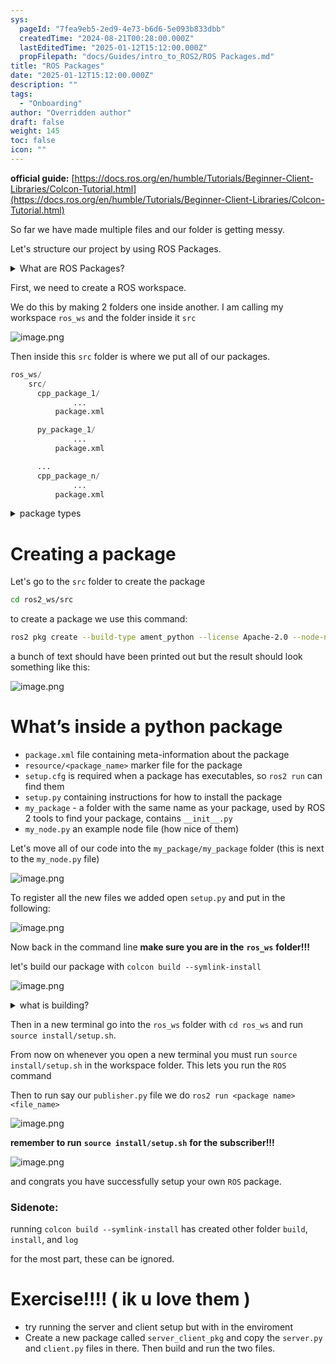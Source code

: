 ```yaml
---
sys:
  pageId: "7fea9eb5-2ed9-4e73-b6d6-5e093b833dbb"
  createdTime: "2024-08-21T00:28:00.000Z"
  lastEditedTime: "2025-01-12T15:12:00.000Z"
  propFilepath: "docs/Guides/intro_to_ROS2/ROS Packages.md"
title: "ROS Packages"
date: "2025-01-12T15:12:00.000Z"
description: ""
tags:
  - "Onboarding"
author: "Overridden author"
draft: false
weight: 145
toc: false
icon: ""
---
```


**official guide:** [https://docs.ros.org/en/humble/Tutorials/Beginner-Client-Libraries/Colcon-Tutorial.html](https://docs.ros.org/en/humble/Tutorials/Beginner-Client-Libraries/Colcon-Tutorial.html)

So far we have made multiple files and our folder is getting messy.

Let's structure our project by using ROS Packages.

<details>

<summary>What are ROS Packages?</summary>

ROS Packages are, as the name implies, packages of code that are highly sharable between ROS developers.

They consist of a folder, `package.xml` file, and source code

```python
      cpp_package_1/
		      ... imagine much code files here ..
          package.xml
```

</details>

First, we need to create a ROS workspace.

We do this by making 2 folders one inside another. I am calling my workspace `ros_ws` and the folder inside it `src`

![image.png](https://prod-files-secure.s3.us-west-2.amazonaws.com/d518164a-d88e-44d1-a4ee-3adb3bd8bce0/70706947-fd18-4537-a67b-e12946812d31/image.png?X-Amz-Algorithm=AWS4-HMAC-SHA256&X-Amz-Content-Sha256=UNSIGNED-PAYLOAD&X-Amz-Credential=ASIAZI2LB466YFKHYN7O%2F20250306%2Fus-west-2%2Fs3%2Faws4_request&X-Amz-Date=20250306T230830Z&X-Amz-Expires=3600&X-Amz-Security-Token=IQoJb3JpZ2luX2VjEO%2F%2F%2F%2F%2F%2F%2F%2F%2F%2F%2FwEaCXVzLXdlc3QtMiJHMEUCIDqVmh2vBKerUloADJ7RnnYADZKm9e7zujZkkJ0Sk%2FreAiEAzC0zPoIeENrt%2F5d6kQyULn1rruIhUTmov95hrTpc7Fkq%2FwMIOBAAGgw2Mzc0MjMxODM4MDUiDLMKiRbvlinzfTSVpCrcA3ghlHtIoycD9%2BCB9v8sQITYfHHcXVej4%2BGJa%2F8mMLoeaOSH79rbXVBwqwPBkMR2NlScfE1T5l5T5iSU569i21bd1Uvap5d3b5ox7pVd7AwS%2FVf26aT%2FjYqwOHBOf545JNhFjBhdJlNrKS9sb8ZS9lkLD3rMYv5DT8I%2BmiYps5dY22cpgiK9aQWHWwyMo6PMEXuTTupvhshv5i1KiJptNmBCkdt8qk3z3n%2BhZtnnAbkh4hK2yAs5j%2FIqDgIcZWs3Y8oqR%2FPc%2FOE0uc04QytFrN2f8I98d%2Ff6%2Fe2rdXSc4sUU2USCJ%2FA8t1PrlKlb86uE67MlPzH9uB82Sfyl8Rr2mtf8on2j9OzWImn8NwOhO6yZXqjJgwAlxS9dduSpOYzZcl34qGP6hTHMIRyKxfolkmmb37r0tEylsyyUeNP6e7kvXWzuwWzchRGnmhpaEHPeS6J%2FgIhKYiE24wbl41juexMRTaiTcApcO56m6%2BzXQFq8ZtooIQ48Z0D%2BQ7AOL2fXw5vVXrvcmPfKhKbjHEReP96uJDH9A5vRt%2FYOA6RwS411rofhUQYt8opB1P0cMgqoOUry1bkYqGXj4phtPId8ZlD5kfOiwK9APbCNrwHGXQccDPJGbrGwPFF39JKNMPPJqL4GOqUB0hri%2FWNATyyoA6lNnqBnA0iNZ0ZvoL2kA0zOTe4u7l1UXg9GY0BnnoTFUjBxnGTaNEqQYmmFQn7u%2F6Xz7TJL6Z6NgGcIj3CLyDgc2X%2FMqsbrxoy74hhY64zCtHMbBJmksVQ7GWhEDAb9pGFPoepzF1RDR%2BRG7AYcAf9Wka3w%2Bc7mkQE0ipgyObZqfF7R%2F5Ey%2BdoXnAtcxb6K3Bz4zdDOh4c8xk3f&X-Amz-Signature=43ce19d82fb3e3d3077c3d68a7a1c7d6ae9b4cea65cf384eba78a6da91c9c095&X-Amz-SignedHeaders=host&x-id=GetObject)

Then inside this `src` folder is where we put all of our packages.

```python
ros_ws/
    src/
      cpp_package_1/
		      ...
          package.xml

      py_package_1/
		      ...
          package.xml

      ...
      cpp_package_n/
		      ...
          package.xml

```

<details>

<summary>package types</summary>

packages can be either `C++` or python.

the intern file structure is different for each but for this guide we will stick to creating python packages

</details>

# Creating a package

Let's go to the `src` folder to create the package

```bash
cd ros2_ws/src
```

to create a package we use this command:

```bash
ros2 pkg create --build-type ament_python --license Apache-2.0 --node-name my_node my_package
```

a bunch of text should have been printed out but the result should look something like this:

![image.png](https://prod-files-secure.s3.us-west-2.amazonaws.com/d518164a-d88e-44d1-a4ee-3adb3bd8bce0/e6cf1e3f-8512-4a3e-b131-079f800bf3e8/image.png?X-Amz-Algorithm=AWS4-HMAC-SHA256&X-Amz-Content-Sha256=UNSIGNED-PAYLOAD&X-Amz-Credential=ASIAZI2LB466YFKHYN7O%2F20250306%2Fus-west-2%2Fs3%2Faws4_request&X-Amz-Date=20250306T230830Z&X-Amz-Expires=3600&X-Amz-Security-Token=IQoJb3JpZ2luX2VjEO%2F%2F%2F%2F%2F%2F%2F%2F%2F%2F%2FwEaCXVzLXdlc3QtMiJHMEUCIDqVmh2vBKerUloADJ7RnnYADZKm9e7zujZkkJ0Sk%2FreAiEAzC0zPoIeENrt%2F5d6kQyULn1rruIhUTmov95hrTpc7Fkq%2FwMIOBAAGgw2Mzc0MjMxODM4MDUiDLMKiRbvlinzfTSVpCrcA3ghlHtIoycD9%2BCB9v8sQITYfHHcXVej4%2BGJa%2F8mMLoeaOSH79rbXVBwqwPBkMR2NlScfE1T5l5T5iSU569i21bd1Uvap5d3b5ox7pVd7AwS%2FVf26aT%2FjYqwOHBOf545JNhFjBhdJlNrKS9sb8ZS9lkLD3rMYv5DT8I%2BmiYps5dY22cpgiK9aQWHWwyMo6PMEXuTTupvhshv5i1KiJptNmBCkdt8qk3z3n%2BhZtnnAbkh4hK2yAs5j%2FIqDgIcZWs3Y8oqR%2FPc%2FOE0uc04QytFrN2f8I98d%2Ff6%2Fe2rdXSc4sUU2USCJ%2FA8t1PrlKlb86uE67MlPzH9uB82Sfyl8Rr2mtf8on2j9OzWImn8NwOhO6yZXqjJgwAlxS9dduSpOYzZcl34qGP6hTHMIRyKxfolkmmb37r0tEylsyyUeNP6e7kvXWzuwWzchRGnmhpaEHPeS6J%2FgIhKYiE24wbl41juexMRTaiTcApcO56m6%2BzXQFq8ZtooIQ48Z0D%2BQ7AOL2fXw5vVXrvcmPfKhKbjHEReP96uJDH9A5vRt%2FYOA6RwS411rofhUQYt8opB1P0cMgqoOUry1bkYqGXj4phtPId8ZlD5kfOiwK9APbCNrwHGXQccDPJGbrGwPFF39JKNMPPJqL4GOqUB0hri%2FWNATyyoA6lNnqBnA0iNZ0ZvoL2kA0zOTe4u7l1UXg9GY0BnnoTFUjBxnGTaNEqQYmmFQn7u%2F6Xz7TJL6Z6NgGcIj3CLyDgc2X%2FMqsbrxoy74hhY64zCtHMbBJmksVQ7GWhEDAb9pGFPoepzF1RDR%2BRG7AYcAf9Wka3w%2Bc7mkQE0ipgyObZqfF7R%2F5Ey%2BdoXnAtcxb6K3Bz4zdDOh4c8xk3f&X-Amz-Signature=96c1e4745561b178290b6c6bcd7e837bb697d215af4e6b3f4e53a78b8ce1a87c&X-Amz-SignedHeaders=host&x-id=GetObject)

# What’s inside a python package

- `package.xml` file containing meta-information about the package
- `resource/<package_name>` marker file for the package
- `setup.cfg` is required when a package has executables, so `ros2 run` can find them
- `setup.py` containing instructions for how to install the package
- `my_package` - a folder with the same name as your package, used by ROS 2 tools to find your package, contains `__init__.py`
- `my_node.py` an example node file (how nice of them)

Let's move all of our code into the `my_package/my_package` folder (this is next to the `my_node.py` file)

![image.png](https://prod-files-secure.s3.us-west-2.amazonaws.com/d518164a-d88e-44d1-a4ee-3adb3bd8bce0/9ce58f11-0da9-4d3e-b86d-506a9685d378/image.png?X-Amz-Algorithm=AWS4-HMAC-SHA256&X-Amz-Content-Sha256=UNSIGNED-PAYLOAD&X-Amz-Credential=ASIAZI2LB466YFKHYN7O%2F20250306%2Fus-west-2%2Fs3%2Faws4_request&X-Amz-Date=20250306T230830Z&X-Amz-Expires=3600&X-Amz-Security-Token=IQoJb3JpZ2luX2VjEO%2F%2F%2F%2F%2F%2F%2F%2F%2F%2F%2FwEaCXVzLXdlc3QtMiJHMEUCIDqVmh2vBKerUloADJ7RnnYADZKm9e7zujZkkJ0Sk%2FreAiEAzC0zPoIeENrt%2F5d6kQyULn1rruIhUTmov95hrTpc7Fkq%2FwMIOBAAGgw2Mzc0MjMxODM4MDUiDLMKiRbvlinzfTSVpCrcA3ghlHtIoycD9%2BCB9v8sQITYfHHcXVej4%2BGJa%2F8mMLoeaOSH79rbXVBwqwPBkMR2NlScfE1T5l5T5iSU569i21bd1Uvap5d3b5ox7pVd7AwS%2FVf26aT%2FjYqwOHBOf545JNhFjBhdJlNrKS9sb8ZS9lkLD3rMYv5DT8I%2BmiYps5dY22cpgiK9aQWHWwyMo6PMEXuTTupvhshv5i1KiJptNmBCkdt8qk3z3n%2BhZtnnAbkh4hK2yAs5j%2FIqDgIcZWs3Y8oqR%2FPc%2FOE0uc04QytFrN2f8I98d%2Ff6%2Fe2rdXSc4sUU2USCJ%2FA8t1PrlKlb86uE67MlPzH9uB82Sfyl8Rr2mtf8on2j9OzWImn8NwOhO6yZXqjJgwAlxS9dduSpOYzZcl34qGP6hTHMIRyKxfolkmmb37r0tEylsyyUeNP6e7kvXWzuwWzchRGnmhpaEHPeS6J%2FgIhKYiE24wbl41juexMRTaiTcApcO56m6%2BzXQFq8ZtooIQ48Z0D%2BQ7AOL2fXw5vVXrvcmPfKhKbjHEReP96uJDH9A5vRt%2FYOA6RwS411rofhUQYt8opB1P0cMgqoOUry1bkYqGXj4phtPId8ZlD5kfOiwK9APbCNrwHGXQccDPJGbrGwPFF39JKNMPPJqL4GOqUB0hri%2FWNATyyoA6lNnqBnA0iNZ0ZvoL2kA0zOTe4u7l1UXg9GY0BnnoTFUjBxnGTaNEqQYmmFQn7u%2F6Xz7TJL6Z6NgGcIj3CLyDgc2X%2FMqsbrxoy74hhY64zCtHMbBJmksVQ7GWhEDAb9pGFPoepzF1RDR%2BRG7AYcAf9Wka3w%2Bc7mkQE0ipgyObZqfF7R%2F5Ey%2BdoXnAtcxb6K3Bz4zdDOh4c8xk3f&X-Amz-Signature=1dafa66e540edb1a7ef664d2dc3a4389d612ba21ab99ad9b792577586039266a&X-Amz-SignedHeaders=host&x-id=GetObject)

To register all the new files we added open `setup.py` and put in the following:

![image.png](https://prod-files-secure.s3.us-west-2.amazonaws.com/d518164a-d88e-44d1-a4ee-3adb3bd8bce0/1cd7c262-4cae-4496-9d75-c178537d24a2/image.png?X-Amz-Algorithm=AWS4-HMAC-SHA256&X-Amz-Content-Sha256=UNSIGNED-PAYLOAD&X-Amz-Credential=ASIAZI2LB466YFKHYN7O%2F20250306%2Fus-west-2%2Fs3%2Faws4_request&X-Amz-Date=20250306T230830Z&X-Amz-Expires=3600&X-Amz-Security-Token=IQoJb3JpZ2luX2VjEO%2F%2F%2F%2F%2F%2F%2F%2F%2F%2F%2FwEaCXVzLXdlc3QtMiJHMEUCIDqVmh2vBKerUloADJ7RnnYADZKm9e7zujZkkJ0Sk%2FreAiEAzC0zPoIeENrt%2F5d6kQyULn1rruIhUTmov95hrTpc7Fkq%2FwMIOBAAGgw2Mzc0MjMxODM4MDUiDLMKiRbvlinzfTSVpCrcA3ghlHtIoycD9%2BCB9v8sQITYfHHcXVej4%2BGJa%2F8mMLoeaOSH79rbXVBwqwPBkMR2NlScfE1T5l5T5iSU569i21bd1Uvap5d3b5ox7pVd7AwS%2FVf26aT%2FjYqwOHBOf545JNhFjBhdJlNrKS9sb8ZS9lkLD3rMYv5DT8I%2BmiYps5dY22cpgiK9aQWHWwyMo6PMEXuTTupvhshv5i1KiJptNmBCkdt8qk3z3n%2BhZtnnAbkh4hK2yAs5j%2FIqDgIcZWs3Y8oqR%2FPc%2FOE0uc04QytFrN2f8I98d%2Ff6%2Fe2rdXSc4sUU2USCJ%2FA8t1PrlKlb86uE67MlPzH9uB82Sfyl8Rr2mtf8on2j9OzWImn8NwOhO6yZXqjJgwAlxS9dduSpOYzZcl34qGP6hTHMIRyKxfolkmmb37r0tEylsyyUeNP6e7kvXWzuwWzchRGnmhpaEHPeS6J%2FgIhKYiE24wbl41juexMRTaiTcApcO56m6%2BzXQFq8ZtooIQ48Z0D%2BQ7AOL2fXw5vVXrvcmPfKhKbjHEReP96uJDH9A5vRt%2FYOA6RwS411rofhUQYt8opB1P0cMgqoOUry1bkYqGXj4phtPId8ZlD5kfOiwK9APbCNrwHGXQccDPJGbrGwPFF39JKNMPPJqL4GOqUB0hri%2FWNATyyoA6lNnqBnA0iNZ0ZvoL2kA0zOTe4u7l1UXg9GY0BnnoTFUjBxnGTaNEqQYmmFQn7u%2F6Xz7TJL6Z6NgGcIj3CLyDgc2X%2FMqsbrxoy74hhY64zCtHMbBJmksVQ7GWhEDAb9pGFPoepzF1RDR%2BRG7AYcAf9Wka3w%2Bc7mkQE0ipgyObZqfF7R%2F5Ey%2BdoXnAtcxb6K3Bz4zdDOh4c8xk3f&X-Amz-Signature=5d6ce195517d3689f2354053613f59690ad75637344a53b0d5a5a800e6956bf2&X-Amz-SignedHeaders=host&x-id=GetObject)

Now back in the command line **make sure you are in the** **`ros_ws`** **folder!!!**

let's build our package with `colcon build --symlink-install`

![image.png](https://prod-files-secure.s3.us-west-2.amazonaws.com/d518164a-d88e-44d1-a4ee-3adb3bd8bce0/2f2a0d27-b173-48fd-b189-5f5c0ce65619/image.png?X-Amz-Algorithm=AWS4-HMAC-SHA256&X-Amz-Content-Sha256=UNSIGNED-PAYLOAD&X-Amz-Credential=ASIAZI2LB466YFKHYN7O%2F20250306%2Fus-west-2%2Fs3%2Faws4_request&X-Amz-Date=20250306T230830Z&X-Amz-Expires=3600&X-Amz-Security-Token=IQoJb3JpZ2luX2VjEO%2F%2F%2F%2F%2F%2F%2F%2F%2F%2F%2FwEaCXVzLXdlc3QtMiJHMEUCIDqVmh2vBKerUloADJ7RnnYADZKm9e7zujZkkJ0Sk%2FreAiEAzC0zPoIeENrt%2F5d6kQyULn1rruIhUTmov95hrTpc7Fkq%2FwMIOBAAGgw2Mzc0MjMxODM4MDUiDLMKiRbvlinzfTSVpCrcA3ghlHtIoycD9%2BCB9v8sQITYfHHcXVej4%2BGJa%2F8mMLoeaOSH79rbXVBwqwPBkMR2NlScfE1T5l5T5iSU569i21bd1Uvap5d3b5ox7pVd7AwS%2FVf26aT%2FjYqwOHBOf545JNhFjBhdJlNrKS9sb8ZS9lkLD3rMYv5DT8I%2BmiYps5dY22cpgiK9aQWHWwyMo6PMEXuTTupvhshv5i1KiJptNmBCkdt8qk3z3n%2BhZtnnAbkh4hK2yAs5j%2FIqDgIcZWs3Y8oqR%2FPc%2FOE0uc04QytFrN2f8I98d%2Ff6%2Fe2rdXSc4sUU2USCJ%2FA8t1PrlKlb86uE67MlPzH9uB82Sfyl8Rr2mtf8on2j9OzWImn8NwOhO6yZXqjJgwAlxS9dduSpOYzZcl34qGP6hTHMIRyKxfolkmmb37r0tEylsyyUeNP6e7kvXWzuwWzchRGnmhpaEHPeS6J%2FgIhKYiE24wbl41juexMRTaiTcApcO56m6%2BzXQFq8ZtooIQ48Z0D%2BQ7AOL2fXw5vVXrvcmPfKhKbjHEReP96uJDH9A5vRt%2FYOA6RwS411rofhUQYt8opB1P0cMgqoOUry1bkYqGXj4phtPId8ZlD5kfOiwK9APbCNrwHGXQccDPJGbrGwPFF39JKNMPPJqL4GOqUB0hri%2FWNATyyoA6lNnqBnA0iNZ0ZvoL2kA0zOTe4u7l1UXg9GY0BnnoTFUjBxnGTaNEqQYmmFQn7u%2F6Xz7TJL6Z6NgGcIj3CLyDgc2X%2FMqsbrxoy74hhY64zCtHMbBJmksVQ7GWhEDAb9pGFPoepzF1RDR%2BRG7AYcAf9Wka3w%2Bc7mkQE0ipgyObZqfF7R%2F5Ey%2BdoXnAtcxb6K3Bz4zdDOh4c8xk3f&X-Amz-Signature=bd35b8bbb23245442001f4e822ddf78256e1271b1be4025b22b9fc273c4d21b2&X-Amz-SignedHeaders=host&x-id=GetObject)

<details>

<summary>what is building?</summary>

if you are a CS major at Rose-Hulman you will learn the answer to this in CSSE132

but TLDR; is it combines all the code files into one program that can be run easily 

</details>

Then in a new terminal go into the `ros_ws` folder with `cd ros_ws` and run `source install/setup.sh`. 

From now on whenever you open a new terminal you must run `source install/setup.sh` in the workspace folder. This lets you run the `ROS` command

Then to run say our `publisher.py` file we do `ros2 run <package name> <file_name>`

![image.png](https://prod-files-secure.s3.us-west-2.amazonaws.com/d518164a-d88e-44d1-a4ee-3adb3bd8bce0/4f4b1219-3a44-4632-aa0a-ce3471699f59/image.png?X-Amz-Algorithm=AWS4-HMAC-SHA256&X-Amz-Content-Sha256=UNSIGNED-PAYLOAD&X-Amz-Credential=ASIAZI2LB466YFKHYN7O%2F20250306%2Fus-west-2%2Fs3%2Faws4_request&X-Amz-Date=20250306T230830Z&X-Amz-Expires=3600&X-Amz-Security-Token=IQoJb3JpZ2luX2VjEO%2F%2F%2F%2F%2F%2F%2F%2F%2F%2F%2FwEaCXVzLXdlc3QtMiJHMEUCIDqVmh2vBKerUloADJ7RnnYADZKm9e7zujZkkJ0Sk%2FreAiEAzC0zPoIeENrt%2F5d6kQyULn1rruIhUTmov95hrTpc7Fkq%2FwMIOBAAGgw2Mzc0MjMxODM4MDUiDLMKiRbvlinzfTSVpCrcA3ghlHtIoycD9%2BCB9v8sQITYfHHcXVej4%2BGJa%2F8mMLoeaOSH79rbXVBwqwPBkMR2NlScfE1T5l5T5iSU569i21bd1Uvap5d3b5ox7pVd7AwS%2FVf26aT%2FjYqwOHBOf545JNhFjBhdJlNrKS9sb8ZS9lkLD3rMYv5DT8I%2BmiYps5dY22cpgiK9aQWHWwyMo6PMEXuTTupvhshv5i1KiJptNmBCkdt8qk3z3n%2BhZtnnAbkh4hK2yAs5j%2FIqDgIcZWs3Y8oqR%2FPc%2FOE0uc04QytFrN2f8I98d%2Ff6%2Fe2rdXSc4sUU2USCJ%2FA8t1PrlKlb86uE67MlPzH9uB82Sfyl8Rr2mtf8on2j9OzWImn8NwOhO6yZXqjJgwAlxS9dduSpOYzZcl34qGP6hTHMIRyKxfolkmmb37r0tEylsyyUeNP6e7kvXWzuwWzchRGnmhpaEHPeS6J%2FgIhKYiE24wbl41juexMRTaiTcApcO56m6%2BzXQFq8ZtooIQ48Z0D%2BQ7AOL2fXw5vVXrvcmPfKhKbjHEReP96uJDH9A5vRt%2FYOA6RwS411rofhUQYt8opB1P0cMgqoOUry1bkYqGXj4phtPId8ZlD5kfOiwK9APbCNrwHGXQccDPJGbrGwPFF39JKNMPPJqL4GOqUB0hri%2FWNATyyoA6lNnqBnA0iNZ0ZvoL2kA0zOTe4u7l1UXg9GY0BnnoTFUjBxnGTaNEqQYmmFQn7u%2F6Xz7TJL6Z6NgGcIj3CLyDgc2X%2FMqsbrxoy74hhY64zCtHMbBJmksVQ7GWhEDAb9pGFPoepzF1RDR%2BRG7AYcAf9Wka3w%2Bc7mkQE0ipgyObZqfF7R%2F5Ey%2BdoXnAtcxb6K3Bz4zdDOh4c8xk3f&X-Amz-Signature=95dfb3d3579c2f222d81fec45f3123d9a346e5b91cf05e09c012002d6d3f18da&X-Amz-SignedHeaders=host&x-id=GetObject)

**remember to run** **`source install/setup.sh`** **for the subscriber!!!**

![image.png](https://prod-files-secure.s3.us-west-2.amazonaws.com/d518164a-d88e-44d1-a4ee-3adb3bd8bce0/02121119-dad4-49ec-8356-c956108b4243/image.png?X-Amz-Algorithm=AWS4-HMAC-SHA256&X-Amz-Content-Sha256=UNSIGNED-PAYLOAD&X-Amz-Credential=ASIAZI2LB466YFKHYN7O%2F20250306%2Fus-west-2%2Fs3%2Faws4_request&X-Amz-Date=20250306T230830Z&X-Amz-Expires=3600&X-Amz-Security-Token=IQoJb3JpZ2luX2VjEO%2F%2F%2F%2F%2F%2F%2F%2F%2F%2F%2FwEaCXVzLXdlc3QtMiJHMEUCIDqVmh2vBKerUloADJ7RnnYADZKm9e7zujZkkJ0Sk%2FreAiEAzC0zPoIeENrt%2F5d6kQyULn1rruIhUTmov95hrTpc7Fkq%2FwMIOBAAGgw2Mzc0MjMxODM4MDUiDLMKiRbvlinzfTSVpCrcA3ghlHtIoycD9%2BCB9v8sQITYfHHcXVej4%2BGJa%2F8mMLoeaOSH79rbXVBwqwPBkMR2NlScfE1T5l5T5iSU569i21bd1Uvap5d3b5ox7pVd7AwS%2FVf26aT%2FjYqwOHBOf545JNhFjBhdJlNrKS9sb8ZS9lkLD3rMYv5DT8I%2BmiYps5dY22cpgiK9aQWHWwyMo6PMEXuTTupvhshv5i1KiJptNmBCkdt8qk3z3n%2BhZtnnAbkh4hK2yAs5j%2FIqDgIcZWs3Y8oqR%2FPc%2FOE0uc04QytFrN2f8I98d%2Ff6%2Fe2rdXSc4sUU2USCJ%2FA8t1PrlKlb86uE67MlPzH9uB82Sfyl8Rr2mtf8on2j9OzWImn8NwOhO6yZXqjJgwAlxS9dduSpOYzZcl34qGP6hTHMIRyKxfolkmmb37r0tEylsyyUeNP6e7kvXWzuwWzchRGnmhpaEHPeS6J%2FgIhKYiE24wbl41juexMRTaiTcApcO56m6%2BzXQFq8ZtooIQ48Z0D%2BQ7AOL2fXw5vVXrvcmPfKhKbjHEReP96uJDH9A5vRt%2FYOA6RwS411rofhUQYt8opB1P0cMgqoOUry1bkYqGXj4phtPId8ZlD5kfOiwK9APbCNrwHGXQccDPJGbrGwPFF39JKNMPPJqL4GOqUB0hri%2FWNATyyoA6lNnqBnA0iNZ0ZvoL2kA0zOTe4u7l1UXg9GY0BnnoTFUjBxnGTaNEqQYmmFQn7u%2F6Xz7TJL6Z6NgGcIj3CLyDgc2X%2FMqsbrxoy74hhY64zCtHMbBJmksVQ7GWhEDAb9pGFPoepzF1RDR%2BRG7AYcAf9Wka3w%2Bc7mkQE0ipgyObZqfF7R%2F5Ey%2BdoXnAtcxb6K3Bz4zdDOh4c8xk3f&X-Amz-Signature=59d2f4f2a6a4bf5bb45c2e466ae181f91f88f21e5a1454e034626efe5366c37f&X-Amz-SignedHeaders=host&x-id=GetObject)

and congrats you have successfully setup your own `ROS` package.

### Sidenote:

running `colcon build --symlink-install` has created other folder `build`, `install`, and `log`

for the most part, these can be ignored.

# Exercise!!!! ( ik u love them )

- try running the server and client setup but with in the enviroment
- Create a new package called `server_client_pkg` and copy the `server.py` and `client.py` files in there. Then build and run the two files.
